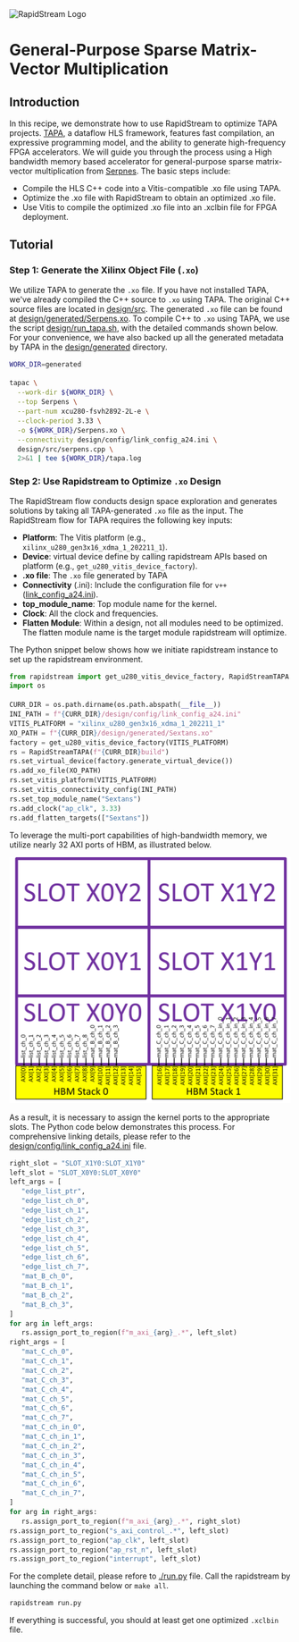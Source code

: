<!--
Copyright (c) 2024 RapidStream Design Automation, Inc. and contributors.  All rights reserved.
The contributor(s) of this file has/have agreed to the RapidStream Contributor License Agreement.
-->

<img src="https://imagedelivery.net/AU8IzMTGgpVmEBfwPILIgw/1b565657-df33-41f9-f29e-0d539743e700/128" width="64px" alt="RapidStream Logo" />

# General-Purpose Sparse Matrix-Vector Multiplication

## Introduction


In this recipe, we demonstrate how to use RapidStream to optimize TAPA projects. [TAPA](https://tapa.readthedocs.io/en/release/overview/overview.html), a dataflow HLS framework, features fast compilation, an expressive programming model, and the ability to generate high-frequency FPGA accelerators. We will guide you through the process using a High bandwidth memory based accelerator for general-purpose sparse matrix-vector multiplication from [Serpnes](https://github.com/linghaosong/Serpens). The basic steps include:

- Compile the HLS C++ code into a Vitis-compatible .xo file using TAPA.
- Optimize the .xo file with RapidStream to obtain an optimized .xo file.
- Use Vitis to compile the optimized .xo file into an .xclbin file for FPGA deployment.

## Tutorial

### Step 1: Generate the Xilinx Object File (`.xo`)


We utilize TAPA to generate the `.xo` file. If you have not installed TAPA, we've already compiled the C++ source to `.xo` using TAPA. The original C++ source files are located in [design/src](design/src). The generated `.xo` file can be found at [design/generated/Serpens.xo](design/generated/Serpens.xo). To compile C++ to `.xo` using TAPA, we use the script [design/run_tapa.sh](design/run_tapa.sh), with the detailed commands shown below. For your convenience, we have also backed up all the generated metadata by TAPA in the [design/generated](design/generated/) directory.

```bash
WORK_DIR=generated

tapac \
  --work-dir ${WORK_DIR} \
  --top Serpens \
  --part-num xcu280-fsvh2892-2L-e \
  --clock-period 3.33 \
  -o ${WORK_DIR}/Serpens.xo \
  --connectivity design/config/link_config_a24.ini \
  design/src/serpens.cpp \
  2>&1 | tee ${WORK_DIR}/tapa.log
```

### Step 2: Use Rapidstream to Optimize `.xo` Design


The RapidStream flow conducts design space exploration and generates solutions  by taking all TAPA-generated `.xo` file as the input.
The RapidStream flow for TAPA requires the following key inputs:

- **Platform**: The Vitis platform (e.g., `xilinx_u280_gen3x16_xdma_1_202211_1`).
- **Device**: virtual device define by calling rapidstream APIs based on platform (e.g., `get_u280_vitis_device_factory`).
- **.xo file**: The `.xo` file generated by TAPA
- **Connectivity** (.ini): Include the configuration file for `v++` ([link_config_a24.ini](design/config/link_config_a24.ini)).
- **top_module_name**: Top module name for the kernel.
- **Clock**: All the clock and frequencies.
- **Flatten Module**: Within a design, not all modules need to be optimized. The flatten module name is the target module rapidstream will optimize.

The Python snippet below shows how we initiate rapidstream instance to set up the rapidstream environment.

```Python
from rapidstream import get_u280_vitis_device_factory, RapidStreamTAPA
import os

CURR_DIR = os.path.dirname(os.path.abspath(__file__))
INI_PATH = f"{CURR_DIR}/design/config/link_config_a24.ini"
VITIS_PLATFORM = "xilinx_u280_gen3x16_xdma_1_202211_1"
XO_PATH = f"{CURR_DIR}/design/generated/Sextans.xo"
factory = get_u280_vitis_device_factory(VITIS_PLATFORM)
rs = RapidStreamTAPA(f"{CURR_DIR}build")
rs.set_virtual_device(factory.generate_virtual_device())
rs.add_xo_file(XO_PATH)
rs.set_vitis_platform(VITIS_PLATFORM)
rs.set_vitis_connectivity_config(INI_PATH)
rs.set_top_module_name("Sextans")
rs.add_clock("ap_clk", 3.33)
rs.add_flatten_targets(["Sextans"])
```

To leverage the multi-port capabilities of high-bandwidth memory, we utilize nearly 32 AXI ports of HBM, as illustrated below.

<img src="../../../getting_started/img/au280_sextans.png" width="800px" alt="au280_callipepla" />


As a result, it is necessary to assign the kernel ports to the appropriate slots. The Python code below demonstrates this process. For comprehensive linking details, please refer to the [design/config/link_config_a24.ini](design/config/link_config_a24.ini) file.

 ```Python
right_slot = "SLOT_X1Y0:SLOT_X1Y0"
left_slot = "SLOT_X0Y0:SLOT_X0Y0"
left_args = [
    "edge_list_ptr",
    "edge_list_ch_0",
    "edge_list_ch_1",
    "edge_list_ch_2",
    "edge_list_ch_3",
    "edge_list_ch_4",
    "edge_list_ch_5",
    "edge_list_ch_6",
    "edge_list_ch_7",
    "mat_B_ch_0",
    "mat_B_ch_1",
    "mat_B_ch_2",
    "mat_B_ch_3",
]
for arg in left_args:
    rs.assign_port_to_region(f"m_axi_{arg}_.*", left_slot)
right_args = [
    "mat_C_ch_0",
    "mat_C_ch_1",
    "mat_C_ch_2",
    "mat_C_ch_3",
    "mat_C_ch_4",
    "mat_C_ch_5",
    "mat_C_ch_6",
    "mat_C_ch_7",
    "mat_C_ch_in_0",
    "mat_C_ch_in_1",
    "mat_C_ch_in_2",
    "mat_C_ch_in_3",
    "mat_C_ch_in_4",
    "mat_C_ch_in_5",
    "mat_C_ch_in_6",
    "mat_C_ch_in_7",
]
for arg in right_args:
    rs.assign_port_to_region(f"m_axi_{arg}_.*", right_slot)
rs.assign_port_to_region("s_axi_control_.*", left_slot)
rs.assign_port_to_region("ap_clk", left_slot)
rs.assign_port_to_region("ap_rst_n", left_slot)
rs.assign_port_to_region("interrupt", left_slot)
```

For the complete detail, please refore to [./run.py](./run.py) file. Call the rapidstream by launching the command below or `make all`.

```bash
rapidstream run.py
```

If everything is successful, you should at least get one optimized `.xclbin` file.
